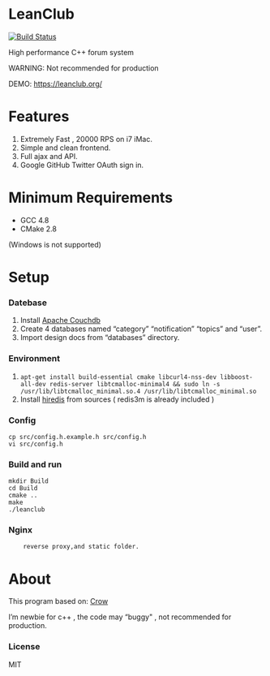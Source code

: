 # LeanClub
[![Build Status](https://travis-ci.org/typcn/LeanClub.svg?branch=master)](https://travis-ci.org/typcn/LeanClub)

High performance C++ forum system

WARNING: Not recommended for production

DEMO: https://leanclub.org/

# Features
1. Extremely Fast , 20000 RPS on i7 iMac.
2. Simple and clean frontend.
3. Full ajax and API.
4. Google GitHub Twitter OAuth sign in.

# Minimum Requirements
- GCC 4.8
- CMake 2.8 

(Windows is not supported)

# Setup
### Datebase
1. Install [Apache Couchdb](https://couchdb.apache.org/)
2. Create 4 databases named “category” “notification” “topics” and “user”.
3. Import design docs from “databases” directory.

### Environment
1. ```apt-get install build-essential cmake libcurl4-nss-dev libboost-all-dev redis-server libtcmalloc-minimal4 && sudo ln -s /usr/lib/libtcmalloc_minimal.so.4 /usr/lib/libtcmalloc_minimal.so```
2. Install [hiredis](https://github.com/redis/hiredis) from sources ( redis3m is already included )

### Config
	cp src/config.h.example.h src/config.h
	vi src/config.h

### Build and run
	mkdir Build
	cd Build
	cmake ..
	make
	./leanclub
### Nginx
        reverse proxy,and static folder.

# About
This program based on: [Crow](https://github.com/ipkn/crow)

I’m newbie for c++ , the code may “buggy" , not recommended for production.

### License
MIT


